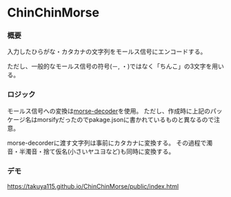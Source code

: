 # ChinChinMorse

### 概要
入力したひらがな・カタカナの文字列をモールス信号にエンコードする。

ただし、一般的なモールス信号の符号(－, ・)ではなく「ちんこ」の3文字を用いる。

### ロジック
モールス信号への変換は[morse-decoder](https://github.com/ozdemirburak/morse-decoder")を使用。
ただし、作成時に上記のパッケージ名はmorsifyだったのでpakage.jsonに書かれているものと異なるので注意。

morse-decorderに渡す文字列は事前にカタカナに変換する。
その過程で濁音・半濁音・捨て仮名(小さいヤユヨなど)も同時に変換する。

### デモ
https://takuya115.github.io/ChinChinMorse/public/index.html
